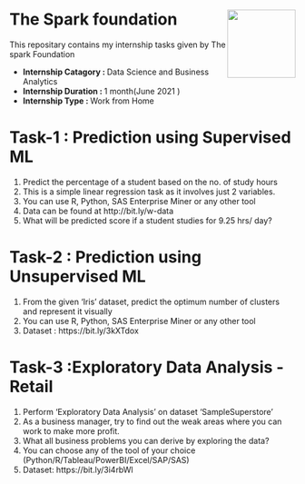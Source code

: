 #  The Spark foundation <img align=right height=120 width=120 src="https://www.thesparksfoundationsingapore.org/images/logo_small.png">
This repositary contains my internship tasks given by The spark Foundation
  <ul>
    <li><b>Internship Catagory : </b>Data Science and Business Analytics</li>
    <li><b>Internship Duration : </b>1 month(June 2021 )</li>
    <li><b>Internship Type     : </b>Work from Home</li>
  </ul>
  
  
# Task-1 : Prediction using Supervised ML
  <ol>
       <li>Predict the percentage of a student based on the no. of study hours</li>
       <li>This is a simple linear regression task as it involves just 2 variables.</li>
       <li>You can use R, Python, SAS Enterprise Miner or any other tool </li>
       <li>Data can be found at http://bit.ly/w-data</li>
       <li>What will be predicted score if a student studies for 9.25 hrs/ day?</li>
  </ol>
  
  
  # Task-2 : Prediction using Unsupervised ML
  <ol>
       <li>From the given ‘Iris’ dataset, predict the optimum number of clusters and represent it visually</li>
       <li>You can use R, Python, SAS Enterprise Miner or any other tool </li>
       <li>Dataset : https://bit.ly/3kXTdox</li>
  </ol>
  
  
   # Task-3 :Exploratory Data Analysis - Retail
  <ol>
        <li> Perform ‘Exploratory Data Analysis’ on dataset ‘SampleSuperstore’ </li>
        <li>As a business manager, try to find out the weak areas where you can work to make more profit. </li>
        <li> What all business problems you can derive by exploring the data? </li>
        <li>You can choose any of the tool of your choice (Python/R/Tableau/PowerBI/Excel/SAP/SAS) </li>
        <li>Dataset: https://bit.ly/3i4rbWl</li>
  </ol>
  
  
